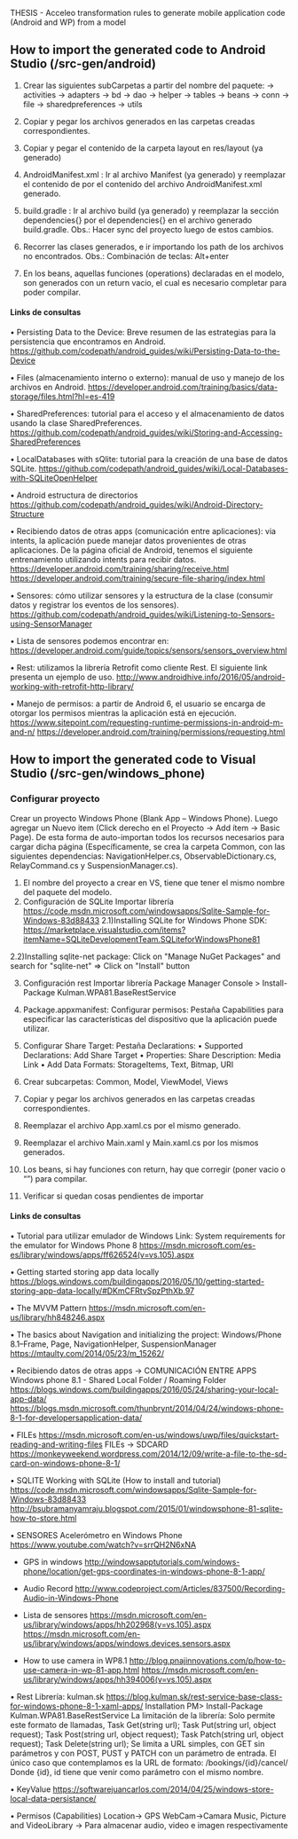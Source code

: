 THESIS - Acceleo transformation rules to generate mobile application code (Android and WP) from a model


## How to import the generated code to Android Studio (/src-gen/android)

1) Crear las siguientes subCarpetas a partir del nombre del paquete:
	->	activities
->	adapters
	->	bd
		->	dao
		->	helper
		->	tables
	->	beans
	->	conn
	->	file
	->	sharedpreferences
	->	utils
	
2) Copiar y pegar los archivos generados en las carpetas creadas correspondientes.
3) Copiar y pegar el contenido de la carpeta layout en res/layout (ya generado)
4) AndroidManifest.xml : 
Ir al archivo Manifest (ya generado) y reemplazar el contenido de <manifest></manifest> por el contenido del archivo AndroidManifest.xml generado.	
5) build.gradle : 
Ir al archivo build (ya generado) y reemplazar la sección dependencies{} por el dependencies{} en el archivo generado build.gradle.
Obs.: Hacer sync del proyecto luego de estos cambios.
6) Recorrer las clases generados, e ir importando los path de los archivos no encontrados. 
Obs.: Combinación de teclas: Alt+enter
7) En los beans, aquellas funciones (operations) declaradas en el modelo, son generados con un return vacio, el cual es necesario completar para poder compilar.


#### Links de consultas
•	Persisting Data to the Device: Breve resumen de las estrategias para la persistencia que encontramos en Android.
https://github.com/codepath/android_guides/wiki/Persisting-Data-to-the-Device

•	Files (almacenamiento interno o externo): manual de uso y manejo de los archivos en Android.
https://developer.android.com/training/basics/data-storage/files.html?hl=es-419

•	SharedPreferences: tutorial para el acceso y el almacenamiento de datos usando la clase SharedPreferences.
https://github.com/codepath/android_guides/wiki/Storing-and-Accessing-SharedPreferences

•	LocalDatabases with sQlite: tutorial para la creación de una base de datos SQLite.
https://github.com/codepath/android_guides/wiki/Local-Databases-with-SQLiteOpenHelper

• Android estructura de directorios
https://github.com/codepath/android_guides/wiki/Android-Directory-Structure

•	Recibiendo datos de otras apps (comunicación entre aplicaciones): via intents, la aplicación puede manejar datos provenientes de otras aplicaciones. De la página oficial de Android, tenemos el siguiente entrenamiento utilizando intents para recibir datos.
https://developer.android.com/training/sharing/receive.html
https://developer.android.com/training/secure-file-sharing/index.html

•	Sensores: cómo utilizar sensores y la estructura de la clase (consumir datos y registrar los eventos de los sensores).
 https://github.com/codepath/android_guides/wiki/Listening-to-Sensors-using-SensorManager

• Lista de sensores podemos encontrar en: 
 https://developer.android.com/guide/topics/sensors/sensors_overview.html

•	Rest: utilizamos la librería Retrofit como cliente Rest. El siguiente link presenta un ejemplo de uso.
http://www.androidhive.info/2016/05/android-working-with-retrofit-http-library/

•	Manejo de permisos: a partir de Android 6, el usuario se encarga de otorgar los permisos mientras la aplicación está en ejecución.
https://www.sitepoint.com/requesting-runtime-permissions-in-android-m-and-n/
https://developer.android.com/training/permissions/requesting.html
 


## How to import the generated code to Visual Studio (/src-gen/windows_phone)


### Configurar proyecto
Crear un proyecto Windows Phone (Blank App – Windows Phone). Luego agregar un Nuevo item (Click derecho en el Proyecto -> Add ítem -> Basic Page). De esta forma de auto-importan todos los recursos necesarios para cargar dicha página (Específicamente, se crea la carpeta Common, con las siguientes dependencias: NavigationHelper.cs, ObservableDictionary.cs, RelayCommand.cs y SuspensionManager.cs).

1)	El nombre del proyecto a crear en VS, tiene que tener el mismo nombre del paquete del modelo.
2)	Configuración de SQLite
Importar librería
https://code.msdn.microsoft.com/windowsapps/Sqlite-Sample-for-Windows-83d88433
2.1)Installing SQLite for Windows Phone SDK:
https://marketplace.visualstudio.com/items?itemName=SQLiteDevelopmentTeam.SQLiteforWindowsPhone81

2.2)Installing sqlite-net package:
Click on "Manage NuGet Packages" and search for "sqlite-net"  => Click on "Install" button

3)	Configuración rest
Importar librería
Package Manager Console > Install-Package Kulman.WPA81.BaseRestService
4)	Package.appxmanifest:
Configurar permisos:
	Pestaña Capabilities para especificar las características del dispositivo que la aplicación puede utilizar.

5) Configurar Share Target:
	Pestaña Declarations: 
•	Supported Declarations: Add Share Target
•	Properties: 
	Share Description: Media Link
•	Add Data Formats: StorageItems, Text, Bitmap, URI
6)	Crear subcarpetas: Common, Model, ViewModel, Views
7)	Copiar y pegar los archivos generados en las carpetas creadas correspondientes.
8)	Reemplazar el archivo App.xaml.cs por el mismo generado.
9)	Reemplazar el archivo Main.xaml y Main.xaml.cs por los mismos generados.
10)	Los beans, si hay funciones con return, hay que corregir (poner vacio o “”) para compilar.
11)	Verificar si quedan cosas pendientes de importar


#### Links de consultas

• Tutorial para utilizar emulador de Windows
Link: System requirements for the emulator for Windows Phone 8
https://msdn.microsoft.com/es-es/library/windows/apps/ff626524(v=vs.105).aspx

• Getting started storing app data locally
https://blogs.windows.com/buildingapps/2016/05/10/getting-started-storing-app-data-locally/#DKmCFRtvSpzPthXb.97

• The MVVM Pattern
https://msdn.microsoft.com/en-us/library/hh848246.aspx

• The basics about Navigation and initializing the project: 
Windows/Phone 8.1–Frame, Page, NavigationHelper, SuspensionManager
https://mtaulty.com/2014/05/23/m_15262/

• Recibiendo datos de otras apps -> COMUNICACIÓN ENTRE APPS
Windows phone 8.1 - Shared Local Folder / Roaming Folder
https://blogs.windows.com/buildingapps/2016/05/24/sharing-your-local-app-data/
https://blogs.msdn.microsoft.com/thunbrynt/2014/04/24/windows-phone-8-1-for-developersapplication-data/

• FILEs
https://msdn.microsoft.com/en-us/windows/uwp/files/quickstart-reading-and-writing-files
FILEs -> SDCARD
https://monkeyweekend.wordpress.com/2014/12/09/write-a-file-to-the-sd-card-on-windows-phone-8-1/

• SQLITE
Working with SQLite (How to install and tutorial)
https://code.msdn.microsoft.com/windowsapps/Sqlite-Sample-for-Windows-83d88433
http://bsubramanyamraju.blogspot.com/2015/01/windowsphone-81-sqlite-how-to-store.html

• SENSORES
Acelerómetro en Windows Phone
 https://www.youtube.com/watch?v=srrQH2N6xNA

- GPS in windows 
http://windowsapptutorials.com/windows-phone/location/get-gps-coordinates-in-windows-phone-8-1-app/

- Audio Record
 http://www.codeproject.com/Articles/837500/Recording-Audio-in-Windows-Phone

- Lista de sensores
https://msdn.microsoft.com/en-us/library/windows/apps/hh202968(v=vs.105).aspx
https://msdn.microsoft.com/en-us/library/windows/apps/windows.devices.sensors.aspx

- How to use camera in WP8.1
http://blog.pnajinnovations.com/p/how-to-use-camera-in-wp-81-app.html
https://msdn.microsoft.com/en-us/library/windows/apps/hh394006(v=vs.105).aspx

• Rest
Librería: kulman.sk 
https://blog.kulman.sk/rest-service-base-class-for-windows-phone-8-1-xaml-apps/
Installation
PM> Install-Package Kulman.WPA81.BaseRestService
La limitación de la librería:
Solo permite este formato de llamadas,
Task<T> Get<T>(string url);
Task<T> Put<T>(string url, object request);
Task<T> Post<T>(string url, object request);
Task<T> Patch<T>(string url, object request);
Task Delete(string url);
Se limita a URL simples, con GET sin parámetros y con POST, PUST y PATCH con un parámetro de entrada.
El único caso que contemplamos es la URL de formato: /bookings/{id}/cancel/
Donde {id}, id tiene que venir como parámetro con el mismo nombre.

• KeyValue 
https://softwarejuancarlos.com/2014/04/25/windows-store-local-data-persistance/

• Permisos (Capabilities)
Location-> GPS
WebCam->Camara
Music, Picture and VideoLibrary -> Para almacenar audio, video e imagen respectivamente




